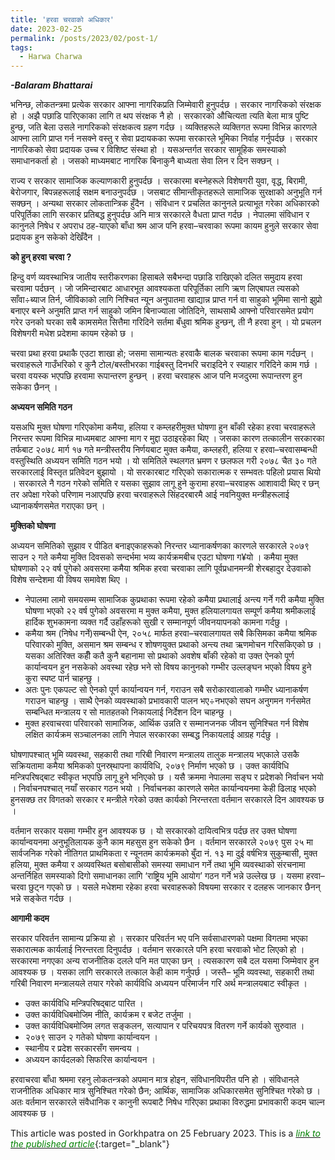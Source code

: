 ```yaml
---
title: 'हरवा चरवाको अधिकार'
date: 2023-02-25
permalink: /posts/2023/02/post-1/
tags:
  - Harwa Charwa
---
```

**_-Balaram Bhattarai_**

भनिन्छ, लोकतन्त्रमा प्रत्येक सरकार आफ्ना नागरिकप्रति जिम्मेवारी हुनुपर्दछ । सरकार नागरिकको संरक्षक हो । अझै पछाडि पारिएकाका लागि त थप संरक्षक नै हो । सरकारको औचित्यता त्यति बेला मात्र पुष्टि हुन्छ, जति बेला उसले नागरिकको संरक्षकत्व ग्रहण गर्दछ । व्यक्तिहरूले व्यक्तिगत रूपमा विभिन्न कारणले आफ्ना लागि प्राप्त गर्न नसक्ने वस्तु र सेवा प्रदायकका रूपमा सरकारले भूमिका निर्वाह गर्नुपर्दछ । सरकार नागरिकको सेवा प्रदायक उच्च र विशिष्ट संस्था हो । यसअन्तर्गत सरकार सामूहिक समस्याको समाधानकर्ता हो । जसको माध्यमबाट नागरिक बिनाकुनै बाध्यता सेवा लिन र दिन सक्छन् । 

राज्य र सरकार सामाजिक कल्याणकारी हुनुपर्दछ । सरकारमा बस्नेहरूले विशेषगरी युवा, वृद्ध, बिरामी, बेरोजगार, बिपन्नहरूलाई सक्षम बनाउनुपर्दछ । जसबाट सीमान्तीकृतहरूले सामाजिक सुरक्षाको अनुभूति गर्न सक्छन् । अन्यथा सरकार लोकतान्त्रिक हुँदैन । संविधान र प्रचलित कानुनले प्रत्याभूत गरेका अधिकारको परिपूर्तिका लागि सरकार प्रतिबद्ध हुनुपर्दछ अनि मात्र सरकारले वैधता प्राप्त गर्दछ । नेपालमा संविधान र कानुनले निषेध र अपराध ठह-याएको बाँधा श्रम आज पनि हरवा–चरवाका रूपमा कायम हुनुले सरकार सेवा प्रदायक हुन सकेको देखिँदैन ।

**को हुन् हरवा चरवा ?**

हिन्दु वर्ण व्यवस्थाभित्र जातीय स्तरीकरणका हिसाबले सबैभन्दा पछाडि राखिएको दलित समुदाय हरवा चरवामा पर्दछन् । जो जमिन्दारबाट आधारभूत आवश्यकता परिपूर्तिका लागि ऋण लिएबापत त्यसको साँवा÷ब्याज तिर्न, जीविकाको लागि निश्चित न्यून अनुपातमा खाद्यान्न प्राप्त गर्न वा साहुको भूमिमा सानो झुप्रो बनाएर बस्ने अनुमति प्राप्त गर्न साहुको जमिन बिनाज्याला जोतिदिने, साथसाथै आफ्नो परिवारसमेत प्रयोग गरेर उनको घरका सबै कामसमेत सित्तैमा गरिदिने सर्तमा बँधुवा श्रमिक हुन्छन्, ती नै हरवा हुन् । यो प्रचलन विशेषगरी मधेश प्रदेशमा कायम रहेको छ । 

चरवा प्रथा हरवा प्रथाकै एउटा शाखा हो; जसमा सामान्यतः हरवाकै बालक चरवाका रूपमा काम गर्दछन् । चरवाहरूले गाउँभरिको र कुनै टोल/बस्तीभरका गाईबस्तु दिनभरि चराइदिने र स्याहार गरिदिने काम गर्छ । चरवा वयस्क भएपछि हरवामा रूपान्तरण हुन्छन् । हरवा चरवाहरू आज पनि मजदुरमा रूपान्तरण हुन सकेका छैनन् ।

**अध्ययन समिति गठन**

यसअघि मुक्त घोषणा गरिएकोमा कमैया, हलिया र कम्लहरीमुक्त घोषणा हुन बाँकी रहेका हरवा चरवाहरूले निरन्तर रूपमा विभिन्न माध्यमबाट आफ्ना माग र मुद्दा उठाइरहेका थिए । जसका कारण तत्कालीन सरकारका तर्फबाट २०७८ मार्ग १७ गते मन्त्रीस्तरीय निर्णयबाट मुक्त कमैया, कम्लहरी, हलिया र हरवा–चरवासम्बन्धी वस्तुस्थिति अध्ययन समिति गठन भयो । यो समितिले स्थलगत भ्रमण र छलफल गरी २०७८ चैत ३० गते सरकारलाई विस्तृत प्रतिवेदन बुझायो । यो सरकारबाट गरिएको सकारात्मक र सम्भवतः पहिलो प्रयास थियो । सरकारले नै गठन गरेको समिति र यसका सुझाव लागू हुने कुरामा हरवा–चरवाहरू आशावादी थिए र छन् तर अपेक्षा गरेको परिणाम नआएपछि हरवा चरवाहरूले सिंहदरबारमै आई नवनियुक्त मन्त्रीहरूलाई ध्यानाकर्षणसमेत गराएका छन् । 

**मुक्तिको घोषणा**

अध्ययन समितिको सुझाव र पीडित बनाइएकाहरूको निरन्तर ध्यानाकर्षणका कारणले सरकारले २०७९ साउन २ गते कमैया मुक्ति दिवसको सन्दर्भमा भव्य कार्यक्रमबीच एउटा घोषणा ग¥यो । कमैया मुक्त घोषणाको २२ वर्ष पुगेको अवसरमा कमैया श्रमिक हरवा चरवाका लागि पूर्वप्रधानमन्त्री शेरबहादुर देउवाको विशेष सन्देशमा यी विषय समावेश थिए । 

* नेपालमा लामो समयसम्म सामाजिक कुप्रथाका रूपमा रहेको कमैया प्रथालाई अन्त्य गर्ने गरी कमैया मुक्ति घोषणा भएको २२ वर्ष पुगेको अवसरमा म मुक्त कमैया, मुक्त हलियालगायत सम्पूर्ण कमैया श्रमीकलाई हार्दिक शुभकामना व्यक्त गर्दै उहाँहरूको सुखी र सम्मानपूर्ण जीवनयापनको कामना गर्दछु ।
* कमैया श्रम (निषेध गर्ने)सम्बन्धी ऐन, २०५८ मार्फत हरवा–चरवालगायत सबै किसिमका कमैया श्रमिक परिवारको मुक्ति, असमान श्रम सम्बन्ध र शोषणयुक्त प्रथाको अन्त्य तथा ऋणमोचन गरिसकिएको छ । यसका अतिरिक्त कहीँ कतै कुनै बहानामा सो प्रथाको अवशेष बाँकी रहेको वा उक्त ऐनको पूर्ण कार्यान्वयन हुन नसकेको अवस्था रहेछ भने सो विषय कानुनको गम्भीर उल्लङ्घन भएको विषय हुने कुरा स्पष्ट पार्न चाहन्छु । 
* अतः पुनः एकपल्ट सो ऐनको पूर्ण कार्यान्वयन गर्न, गराउन सबै सरोकारवालाको गम्भीर ध्यानाकर्षण गराउन चाहन्छु । साथै ऐनको व्यवस्थाको प्रभावकारी पालन भए÷नभएको सघन अनुगमन गर्नसमेत सम्बन्धित मन्त्रालय र सो मातहतको निकायलाई निर्देशन दिन चाहन्छु । 
* मुक्त हरवाचरवा परिवारको सामाजिक, आर्थिक उन्नति र सम्मानजनक जीवन सुनिश्चित गर्न विशेष लक्षित कार्यक्रम सञ्चालनका लागि नेपाल सरकारका सम्बद्ध निकायलाई आग्रह गर्दछु । 

घोषणापश्चात् भूमि व्यवस्था, सहकारी तथा गरिबी निवारण मन्त्रालय तालुक मन्त्रालय भएकाले उसकै सक्रियतामा कमैया श्रमिकको पुनस्र्थापना कार्यविधि, २०७९ निर्माण भएको छ । उक्त कार्यविधि मन्त्रिपरिषद्बाट स्वीकृत भएपछि लागू हुने भनिएको छ । यसै क्रममा नेपालमा सङ्घ र प्रदेशको निर्वाचन भयो । निर्वाचनपश्चात् नयाँ सरकार गठन भयो । निर्वाचनका कारणले समेत कार्यान्वयनमा केही ढिलाइ भएको हुनसक्छ तर विगतको सरकार र मन्त्रीले गरेको उक्त कार्यको निरन्तरता वर्तमान सरकारले दिन आवश्यक छ । 

वर्तमान सरकार यसमा गम्भीर हुन आवश्यक छ । यो सरकारको दायित्वभित्र पर्दछ तर उक्त घोषणा कार्यान्वयनमा अनुभूतिलायक कुनै काम महसुस हुन सकेको छैन । वर्तमान सरकारले २०७९ पुस २५ मा सार्वजनिक गरेको नीतिगत प्राथमिकता र न्यूनतम कार्यक्रमको बुँदा नं. १३ मा दुई वर्षभित्र सुकुम्बासी, मुक्त हलिया, मुक्त कमैया र अव्यवस्थित बसोबासीको समस्या समाधान गर्ने तथा भूमि व्यवस्थाको संरचनामा अन्तर्निहित समस्याको दिगो समाधानका लागि ‘राष्ट्रिय भूमि आयोग’ गठन गर्ने भन्ने उल्लेख छ । यसमा हरवा–चरवा छुट्न गएको छ । यसले मधेशमा रहेका हरवा चरवाहरूको विषयमा सरकार र दलहरू जानकार छैनन् भन्ने सङ्केत गर्दछ । 

**आगामी कदम**

सरकार परिवर्तन सामान्य प्रक्रिया हो । सरकार परिवर्तन भए पनि सर्वसाधारणको पक्षमा विगतमा भएका सकारात्मक कार्यलाई निरन्तरता दिनुपर्दछ । वर्तमान सरकारले पनि हरवा चरवाको भोट लिएको हो । सरकारमा नगएका अन्य राजनीतिक दलले पनि मत पाएका छन् । त्यसकारण सबै दल यसमा जिम्मेवार हुन आवश्यक छ । यसका लागि सरकारले तत्काल केही काम गर्नुपर्छ । जस्तै– भूमि व्यवस्था, सहकारी तथा गरिबी निवारण मन्त्रालयले तयार गरेको कार्यविधि अध्ययन परिमार्जन गरि अर्थ मन्त्रालयबाट स्वीकृत ।

* उक्त कार्यविधि मन्त्रिपरिषद्बाट पारित ।
* उक्त कार्यविधिबमोजिम नीति, कार्यक्रम र बजेट तर्जुमा ।
* उक्त कार्यविधिबमोजिम लगत सङ्कलन, सत्यापान र परिचयपत्र वितरण गर्ने कार्यको सुरुवात ।
* २०७९ साउन २ गतेको घोषणा कार्यान्वयन ।
* स्थानीय र प्रदेश सरकारसँग समन्वय ।
* अध्ययन कार्यदलको सिफरिस कार्यान्वयन ।

हरवाचरवा बाँधा श्रममा रहनु लोकतन्त्रको अपमान मात्र होइन, संविधानविपरीत पनि हो । संविधानले राजनीतिक अधिकार मात्र सुनिश्चित गरेको छैन; आर्थिक, सामाजिक अधिकारसमेत सुनिश्चित गरेको छ । अतः वर्तमान सरकारले संवैधानिक र कानुनी रूपबाटै निषेध गरिएका प्रथाका विरुद्धमा प्रभावकारी कदम चाल्न आवश्यक छ । 


This article was posted in Gorkhpatra on 25 February 2023. This is a [<span style="color:green">*link to the published article*</span>](https://gorkhapatraonline.com/news/55488){:target="_blank"}
